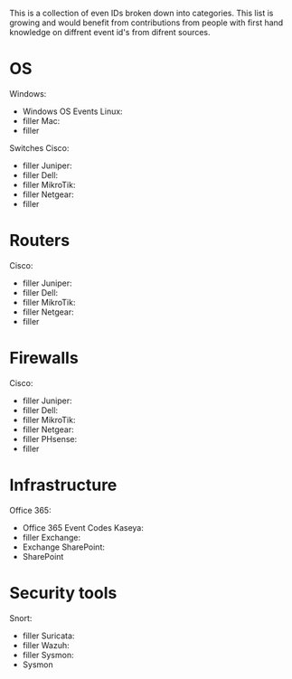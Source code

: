 This is a collection of even IDs broken down into categories. This list is growing and would benefit from contributions from people with first hand knowledge on diffrent event id's from difrent sources.

# OS
Windows:
- Windows OS Events
Linux:
- filler
Mac:
- filler

Switches
Cisco:
- filler
Juniper:
- filler
Dell:
- filler
MikroTik:
- filler
Netgear:
- filler

# Routers
Cisco:
- filler
Juniper:
- filler
Dell:
- filler
MikroTik:
- filler
Netgear:
- filler

# Firewalls
Cisco:
- filler
Juniper:
- filler
Dell:
- filler
MikroTik:
- filler
Netgear:
- filler
PHsense:
- filler

# Infrastructure
Office 365:
- Office 365 Event Codes
Kaseya:
- filler
Exchange:
- Exchange
SharePoint:
- SharePoint

# Security tools
Snort:
- filler
Suricata:
- filler
Wazuh:
- filler
Sysmon:
- Sysmon